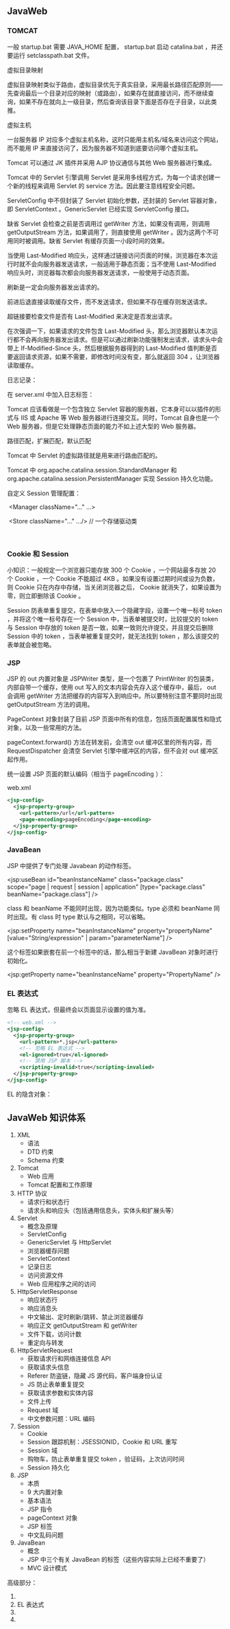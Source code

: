 ## JavaWeb

### TOMCAT

一般 startup.bat 需要 JAVA_HOME 配置， startup.bat 启动 catalina.bat ，并还要运行 setclasspath.bat 文件。



虚拟目录映射

虚拟目录映射类似于路由，虚拟目录优先于真实目录，采用最长路径匹配原则——先查询最后一个目录对应的映射（或路由），如果存在就直接访问，而不继续查询，如果不存在就向上一级目录，然后查询该目录下面是否存在子目录，以此类推。



虚拟主机

一台服务器 IP 对应多个虚拟主机名称，这时只能用主机名/域名来访问这个网站，而不能用 IP 来直接访问了，因为服务器不知道到底要访问哪个虚拟主机。



Tomcat 可以通过 JK 插件并采用 AJP 协议通信与其他 Web 服务器进行集成。



Tomcat 中的 Servlet 引擎调用 Servlet 是采用多线程方式，为每一个请求创建一个新的线程来调用 Servlet 的 service 方法。因此要注意线程安全问题。



ServletConfig 中不但封装了 Servlet 初始化参数，还封装的 Servlet 容器对象，即 ServletContext 。GenericServlet 已经实现 ServletConfig 接口。



缺省 Servlet 会检查之前是否调用过 getWriter 方法，如果没有调用，则调用 getOutputStream 方法，如果调用了，则直接使用 getWriter 。因为这两个不可用同时被调用。缺省 Servlet 有缓存页面一小段时间的效果。



当使用 Last-Modified 响应头，这样通过链接访问页面的时候，浏览器在本次运行时就不会向服务器发送请求，一般适用于静态页面；当不使用 Last-Modified 响应头时，浏览器每次都会向服务器发送请求，一般使用于动态页面。

刷新是一定会向服务器发出请求的。

前进后退直接读取缓存文件，而不发送请求，但如果不存在缓存则发送请求。

超链接要检查文件是否有 Last-Modified 来决定是否发出请求。

在次强调一下，如果请求的文件包含 Last-Modified 头，那么浏览器默认本次运行都不会再向服务器发出请求。但是可以通过刷新功能强制发出请求，请求头中会带上 If-Modified-Since 头，然后根据服务器得到的 Last-Modified 值判断是否要返回请求资源，如果不需要，即修改时间没有变，那么就返回 304 ，让浏览器读取缓存。



日志记录：

在 server.xml 中加入日志标签：

<Logger className="org.apache.catalina.logger.FileLogger" directory="logs" prefix="localhost_log." suffix=".txt" timestamp="true" />



Tomcat 应该看做是一个包含独立 Servlet 容器的服务器，它本身可以以插件的形式与 IIS 或 Apache 等 Web 服务器进行连接交互。同时，Tomcat 自身也是一个 Web 服务器，但是它处理静态页面的能力不如上述大型的 Web 服务器。



路径匹配，扩展匹配，默认匹配

Tomcat 中 Servlet 的虚拟路径就是用来进行路由匹配的。



Tomcat 中 org.apache.catalina.session.StandardManager 和 org.apache.catalina.session.PersistentManager 实现 Session 持久化功能。

自定义 Session 管理配置：

<Context path="..." docBase="...">

​	<Manager className="..." ...>

​		<Store className="..." .../>  // 一个存储驱动类

​	</Manager>

</Context>



### Cookie 和 Session

小知识：一般规定一个浏览器只能存放 300 个 Cookie ，一个网站最多存放 20 个 Cookie ，一个 Cookie 不能超过 4KB 。如果没有设置过期时间或设为负数，则 Cookie 只在内存中存储，当关闭浏览器之后， Cookie 就消失了，如果设置为零，则立即删除该 Cookie 。



Session 防表单重复提交，在表单中放入一个隐藏字段，设置一个唯一标号 token ，并将这个唯一标号存在一个 Session 中，当表单被提交时，比较提交的 token 与 Session 中存放的 token 是否一致，如果一致则允许提交，并且提交后删除 Session 中的 token ，当表单被重复提交时，就无法找到 token ，那么该提交的表单就会被忽略。



### JSP

JSP 的 out 内置对象是 JSPWriter 类型，是一个包裹了 PrintWriter 的包装类，内部自带一个缓存，使用 out 写入的文本内容会先存入这个缓存中，最后， out 会调用 getWriter 方法把缓存的内容写入到响应中。所以要特别注意不要同时出现 getOutputStream 方法的调用。

PageContext 对象封装了目前 JSP 页面中所有的信息，包括页面配置属性和隐式对象，以及一些常用的方法。

pageContext.forward() 方法在转发前，会清空 out 缓冲区里的所有内容，而 RequestDispatcher 会清空 Servlet 引擎中缓冲区的内容，但不会对 out 缓冲区起作用。



统一设置 JSP 页面的默认编码（相当于 pageEncoding ）：

web.xml

```xml
<jsp-config>
  <jsp-property-group>
    <url-pattern>/url</url-pattern>
    <page-encoding>pageEncoding</page-encoding>
  </jsp-property-group>
</jsp-config>
```



### JavaBean

JSP 中提供了专门处理 Javabean 的动作标签。

<jsp:useBean id="beanInstanceName" class="package.class" scope="page | request | session | application" [type="package.class" beanName="package.class"] />

class 和 beanName 不能同时出现，因为功能类似。type 必须和 beanName 同时出现。有 class 时 type 默认与之相同，可以省略。

<jsp:setProperty name="beanInstanceName" property="propertyName" [value="String/expression" | param="parameterName"] />

这个标签如果嵌套在前一个标签中的话，那么相当于新建 JavaBean 对象时进行初始化。

<jsp:getProperty name="beanInstanceName" property="PropertyName" />



### EL 表达式

忽略 EL 表达式，但最终会以页面显示设置的值为准。

```xml
<!-- web.xml -->
<jsp-config>
  <jsp-property-group>
    <url-pattern>*.jsp</url-pattern>
    <!-- 忽略 EL 表达式 -->
    <el-ignored>true</el-ignored>
    <!-- 禁用 JSP 脚本 -->
    <scripting-invalid>true</scripting-invalied>
  </jsp-property-group>
</jsp-config>
```

EL 的隐含对象：





## JavaWeb 知识体系

1. XML
   - 语法
   - DTD 约束
   - Schema 约束
2. Tomcat
   - Web 应用
   - Tomcat 配置和工作原理
3. HTTP 协议
   - 请求行和状态行
   - 请求头和响应头（包括通用信息头，实体头和扩展头等）
4. Servlet
   - 概念及原理
   - ServletConfig
   - GenericServlet 与 HttpServlet
   - 浏览器缓存问题
   - ServletContext
   - 记录日志
   - 访问资源文件
   - Web 应用程序之间的访问
5. HttpServletResponse
   - 响应状态行
   - 响应消息头
   - 中文输出、定时刷新/跳转、禁止浏览器缓存
   - 响应正文 getOutputStream 和 getWriter
   - 文件下载，访问计数
   - 重定向与转发
6. HttpServletRequest
   - 获取请求行和网络连接信息 API
   - 获取请求头信息
   - Referer 防盗链，隐藏 JS 源代码，客户端身份认证
   - JS 防止表单重复提交
   - 获取请求参数和实体内容
   - 文件上传
   - Request 域
   - 中文参数问题：URL 编码
7. Session
   - Cookie
   - Session 跟踪机制：JSESSIONID，Cookie 和 URL 重写
   - Session 域
   - 购物车，防止表单重复提交 token ，验证码，上次访问时间
   - Session 持久化
8. JSP
   - 本质
   - 9 大内置对象
   - 基本语法
   - JSP 指令
   - pageContext 对象
   - JSP 标签
   - 中文乱码问题
9. JavaBean
   - 概念
   - JSP 中三个有关 JavaBean 的标签（这些内容实际上已经不重要了）
   - MVC 设计模式





高级部分：

1. ​
2. EL 表达式
3. ​
4. ​